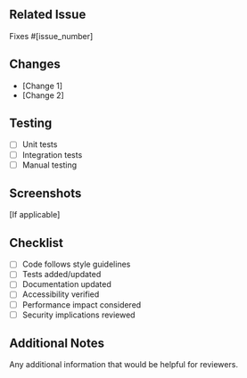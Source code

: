 ## Related Issue

Fixes #[issue_number]

## Changes

- [Change 1]
- [Change 2]

## Testing

- [ ] Unit tests
- [ ] Integration tests
- [ ] Manual testing

## Screenshots

[If applicable]

## Checklist

- [ ] Code follows style guidelines
- [ ] Tests added/updated
- [ ] Documentation updated
- [ ] Accessibility verified
- [ ] Performance impact considered
- [ ] Security implications reviewed

## Additional Notes

Any additional information that would be helpful for reviewers.
